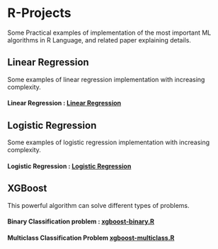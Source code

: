# R-Projects

Some Practical examples of implementation of the most important ML algorithms in R Language, and related paper explaining details.

## Linear Regression
Some examples of linear regression implementation with increasing complexity.

#### Linear Regression : [Linear Regression](https://github.com/Elpinzeiro/R-Projects/tree/main/LinearRegression)

## Logistic Regression
Some examples of logistic regression implementation with increasing complexity.

#### Logistic Regression : [Logistic Regression](https://github.com/Elpinzeiro/R-Projects/tree/main/LogisticRegression)

## XGBoost

This powerful algorithm can solve different types of problems.

#### Binary Classification problem : [xgboost-binary.R](https://github.com/Elpinzeiro/R-Projects/blob/main/XGBoost/Binary/xgboost-binary.R)

#### Multiclass Classification Problem [xgboost-multiclass.R](https://github.com/Elpinzeiro/R-Projects/blob/main/XGBoost/Multiclass/xgboost-multiclass.R)
